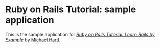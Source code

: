 # Ruby on Rails Tutorial: sample application

This is the sample application for  [*Ruby on Rails Tutorial: Learn Rails by Example*](http://railstutorial.org/) by [Michael Hartl](http://michaelhartl.com/).